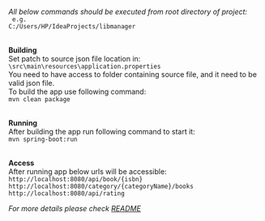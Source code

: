*All below commands should be executed from root directory of project:<br>*
` e.g.`<br>`C:/Users/HP/IdeaProjects/libmanager`


<br>**Building**<br>
Set patch to source json file location in:<br>
`\src\main\resources\application.properties`<br>
You need to have access to folder containing source file, and it need to be valid json file. <br>
To build the app use following command:<br>
`mvn clean package`<br>

<br>**Running**<br>
After building the app run following command to start it:<br>
`mvn spring-boot:run`

<br>**Access**<br>
After running app below urls will be accessible:<br>
`http://localhost:8080/api/book/{isbn}`<br>
`http://localhost:8080/category/{categoryName}/books`<br>
`http://localhost:8080/api/rating `<br>

*For more details please check* *[README](../master/README.md)*